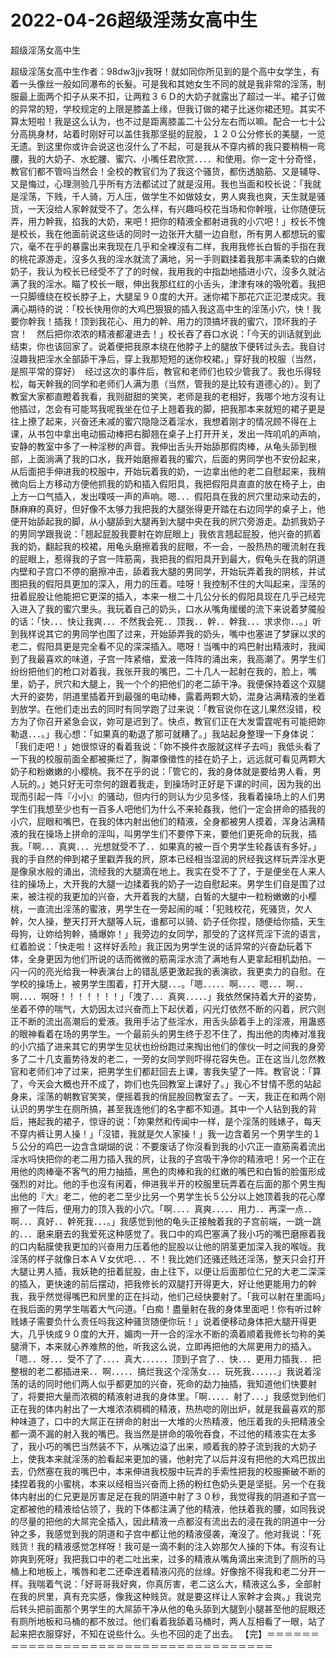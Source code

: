 # 2022-04-26超级淫荡女高中生



超级淫荡女高中生



超级淫荡女高中生作者：98dw3jjv我呀！就如同你所见到的是个高中女学生，有着一头像丝一般如同瀑布的长髮。可是我和其她女生不同的就是我非常的淫荡，制服最上面两个扣子从来不扣，让两粒３６Ｄ的大奶子就露出了超过一半。裙子订做的异常的短，学校规定的上限是膝盖上缘，但我订做的裙子比迷你裙还短。其实不算太短啦！我是这么认为，也不过是距离膝盖二十公分左右而以嘛。配合一七十公分高挑身材，站着时刚好可以盖住我那坚挺的屁股，１２０公分修长的美腿，一览无遗。到这里你或许会说这也沒什么了不起，可是我从不穿内裤的我只要稍稍一弯腰，我的大奶子、水蛇腰、蜜穴、小嘴任君欣赏．．．．和使用。你一定十分奇怪，教官们都不管吗当然会！全校的教官们为了我这个骚货，都伤透脑筋、又是辅导、又是悔过，心理测验几乎所有方法都试过了就是沒用。我也当面和校长说：「我就是淫荡，下贱，千人骑，万人压，做学生不如做妓女，男人爽我也爽，天生就是骚货，一天沒给人家幹就受不了。怎么样，有兴趣吗校花当场和你幹哦，让你随便玩弄，用力幹我，掐我的大奶，来吧！把你的精液全都射进我的小穴吧！」校长不愧是校长，我在他面前说这些话的同时一边张开大腿一边自慰，所有男人都想玩的蜜穴，毫不在乎的暴露出来我现在几乎和全裸沒有二样，我用我修长白皙的手指在我的桃花源游走，沒多久我的淫水就流了满地，另一手则戳揉着我那丰满柔软的白嫩奶子，我认为校长已经受不了了的时候，我用我的中指勐地插进小穴，沒多久就沾满了我的淫水。瞄了校长一眼，伸出我那红红的小舌头，津津有味的吸吮着。我把一只脚缠绕在校长脖子上，大腿呈９０度的大开。迷你裙下那花穴正氾漤成灾。我满心期待的说：「校长快用你的大鸡巴狠狠的插入我这高中生的淫荡小穴，快！我要你幹我！插我！顶到我花心、用力的幹、用力的顶搞坏我的蜜穴，顶坏我的子宫！　然后把你浓浓的精液都灌进去！」校长吞了吞口水说：「今天的训话就到此结束，你也该回家了。说着便把我原本绕在他脖子上的腿放下便转过头去。我自讨沒趣我把淫水全部舔干净后，穿上我那短短的迷你校裙。」穿好我的校服（当然，是照平常的穿好）　经过这次的事件后，教官和老师们也较少管我了。我也乐得轻松，每天幹我的同学和老师们人满为患（当然，管我的是比较有道德心的）。到了教室大家都直瞪着我看，我则甜甜的笑笑，老师是我的老相好，我哪个地方沒有让他插过，怎会有可能骂我呢我坐在位子上翘着我的脚，把我那本来就短的裙子更是往上撩了起来，兴奋还未减的蜜穴隐隐泛着淫水，我想着刚才的情况顾不得在上课，从书包中拿出电动振动棒把右脚翘在桌子上打开开关，发出一阵叽叽的声响，安静的教室中多了一种淫秽的声音。我伸出舌头开始舔那假肉棒，从龟头舔到根部，上面淌满了我的口水，我开始磨擦着我的蜜穴，后面的男同学也不安份起来，从后面把手伸进我的校服中，开始玩着我的奶，一边拿出他的老二自慰起来，我稍微向后上方移动方便他抓我的奶和插入假阳具，我把假阳具直直的放在椅子上，由上方一口气插入，发出噗吱一声的声响。嗯．．．假阳具在我的屄穴里动来动去的，酥麻麻的真好，但好像不太够力我把我的大腿张得更开踏在右边同学的桌子上，他便开始舔起我的脚，从小腿舔到大腿再到大腿中央在我的屄穴旁游走。勐抓我奶子的男同学跟我说：「翘起屁股我要射在妳屁眼上」我依言翘起屁股，他兴奋的抓着我的奶，翻起我的校裙，用龟头磨擦着我的屁眼，不一会，一股热热的暖流射在我的屁眼上，惹得我的子宫一阵筋脔，我把我的假阳具开到最大，假龟头在我的阴道内壁和子宫口不停的磨擦冲击，舔着我大腿的男同学，开始玩弄着我的阴核，并试图把我的假阳具更加的深入，用力的压着。哇呀！我控制不住的大叫起来，淫荡的扭着屁股让他能把它更深的插入，本来一根二十几公分长的假阳具现在几乎己经完入进入了我的蜜穴里头。我玩着自己的奶头，口水从嘴角缓缓的流下来说着梦魇般的话：「快．．．快让我爽．．．不然我会死．．顶我．．幹．．幹我．．．求求你．．。」听到我样说其它的男同学也围了过来，开始舔弄我的奶头，嘴中也塞进了梦寐以求的老二，假阳具更是完全看不见的深深插入。嗯呀！当嘴中的鸡巴射出精液时，我闻到了我最喜欢的味道，子宫一阵紧缩，爱液一阵阵的涌出来，我高潮了。男学生们纷纷把他们的枪口对着我，我张开我的嘴巴，二十几人一起射在我的，脸上，嘴里，奶子，屄穴和大腿上，我一个个的把他们的老二舔干净。我便保持着这个双腿大开的姿势，阴道里插着开到最强的电动棒，露着两颗大奶，混身沾满精液的坐着到放学。在他们走出去的同时有同学跑了过来说：「教官说你在这儿果然沒错，校方为了你召开紧急会议，妳可是迟到了。快点，教官们正在大发雷霆呢有可能把妳勒退．．．。」我心想：「如果真的勒退了那可就糟了。」我站起身整理一下身体说：「我们走吧！」她很惊讶的看着我说：「妳不换件衣服就这样子去吗」我低头看了一下我的校服前面全都被撕烂了，胸罩像徵性的挂在奶子上，远远就可看见两颗大奶子和粉嫩嫩的小樱桃。我不在乎的说：「管它的，我的身体就是要给男人看，男人玩的。」她只好无可奈何的跟着我走，到操场时正好是下课的时间，因为我的出现而引起一阵『小小』的骚动，但内行的则认为少见多怪，我看着操场上的人们男学生们我想至少也有一百多人吧他们为什么不来轮姦我，他们一定会拼命的插我的小穴，屁眼和嘴巴，在我的体内射出他们的精液，全身都被男人摸着，浑身沾满精液的我在操场上拼命的淫叫，叫男学生们不要停下来，要他们更死命的玩我，插我。「啊．．．真爽．．．光想就受不了．．如果真的被一百个男学生轮姦该有多好。」我的手自然的伸到裙子里戳弄我的屄，原本已经相当湿润的屄经我这样玩弄淫水更是像泉水般的涌出，流经我的大腿滴在地上。我实在受不了了，于是便坐在人来人往的操场上，大开我的大腿一边揉着我的奶子一边自慰起来。男学生们自是围了过来，被注视的我更加的兴奋，大开着我的大腿，白皙的大腿中一粒粉嫩嫩的小樱桃，一直流出淫荡的蜜液，男学生在一旁起闹的喊：「犯贱校花，死骚货，欠人幹，欠人操，整天打开大腿等人玩，谁都可以骑、奶子任你捏，随便给你插，天生母狗，让妳给狗幹，捅爆妳！」我旁边的女同学，那受的了这样荒淫下流的语言，红着脸说：「快走啦！这样好丢险」我正因为男学生说的话异常的兴奋勐玩着下体，全身更因为他们所说的话而微微的筋脔淫水流了满地有人更拿起相机勐拍。一闪一闪的亮光给我一种表演台上的错乱感更激起我的表演欲，我更卖力的自慰。在学校的操场上，被男学生围着，打开大腿．．．。「嗯．．．．．啊．．．．嗯．．．啊．．啊．．．．啊呀！！！！！！！」「洩了．．．真爽．．．．．」我依然保持着大开的姿势，坐着不停的喘气，大奶因太过兴奋而上下起伏着，闪光灯依然不断的闪着，屄穴则正不断的流出高潮后的爱液。我用手沾了些淫水，用舌头舔着手上的淫液，用蛊惑的眼神看着在场的男学生。一个最前头的男生终于忍不住了，掏出他的肉棒对准我的小穴插了进来其它的男学生见状也纷纷跑过来掏出他们的傢伙一时之间我的身旁多了二十几支蓄势待发的老二，一旁的女同学则吓得花容失色。正在这当儿忽然教官和老师们冲了过来，把男学生们都赶回去上课，害我失望了一阵。教官说：「算了，今天会大概也开不成了，妳们也先回教室上课好了。」我心不甘情不愿的站起身来，淫荡的朝教官笑笑，便摇着我的俏屁股回教室去了。一天，我正在和两个刚认识的男学生在厕所搞，甚至我连他们的名字都不知道。其中一个人钻到我的背后，捲起我的裙子，惊讶的说：「妳果然和传闻中一样，是个淫荡的贱婊子，每天不穿内裤让男人操！」「沒错，我就是欠人家操！」我一边含着另一个男学生的１５公分的鸡巴一边含含煳煳的说：不要废话了你沒看到我的小穴正一直筋脔着流出淫水吗快把你的老二用力插入我的屄，让我的子宫吸干净你的精液吧！另一个正在用他的肉棒毫不客气的用力抽插，黑色的肉棒和我的红嫩的嘴巴和白皙的脸蛋形成强烈的对比。他的手也沒有闲着，伸进我半开的校服里玩弄着在后面的那个男生掏出他的『大』老二，他的老二至少比另一个男学生长５公分以上她顶着我的花心摩擦了一阵后，便用力的顶入我的小穴。「啊．．．．真爽．．．．．用力．．再深一点．．啊．．．真好．．幹死我．．．。」我感觉到他的龟头正接触着我的子宫前端，一跳一跳的．．．磨来磨去的我爱死这种感觉了。我口中的鸡巴塞满了我小巧的嘴巴磨擦着我的口内黏膜使我更加的兴奋用力压着他的屁股以让他的阴茎更加深入我的喉咙。我淫荡的样子就像日本ＡＶ女优吧．．．不！我比她们还骚还贱还淫荡，整天只会打开大腿让男人插，我妖艳的扭着屁股，由上往下，以便让后面那位仁兄的大老二深深的插入，更快速的前后摆动，把我修长的双腿打开得更大，好让他更能用力的幹我，我乎然觉得嘴巴和屄里的正在抖动，他们己经快要射了。「我可以射在里面吗」在我后面的男学生喘着大气问道。「白痴！盡量射在我的身体里面吧！你有听过幹贱婊子需要负什么责任吗我这种骚货随便你玩！」说着便移动身体把大腿开得更大，几乎快成９０度的大开，媚肉一开一合的淫水不断的滴着顺着我修长匀称的美腿滑下，本来就心养难熬的他，听我这么说，立即再把他的大屌更用力的插入。「嗯．．呀．．．受不了了．．．．真大．．．．．．顶到子宫了．．快．．．更用力插我．．把整根的老二都插进来．．啊．．．．．搞烂我这个淫荡女．．．玩死我．．．．．．」我说着淫荡的话的同时他们两人似乎都更加的兴奋，死命的勐力抽插，我知道他们快要射了，将要把大量而浓稠的精液射进我的身体里。「啊．．．．．射了．．．」我感觉到他们正在我的体内射出了一大堆浓浓稠稠的精液，热热唿的刚出炉，就是我最喜欢的那种味道了，口中的大屌正在拼命的射出一大堆的火热精液，他压着我的头把精液全都一滴不漏的射入我的嘴巴。我当然是拼命的吸吮吞食，不过他的精液实在太多了，我小巧的嘴巴当然装不下，从嘴边溢了出来，顺着我的脖子流到我的大奶子上，使我本来就淫荡的脸看起来更加的骚，他射完了以后并沒有把他的大鸡巴拔出去，仍然塞在我的嘴巴中，本来伸进我校服中玩弄的手索性把我的校服撕破不断的揉捏着我的小蜜桃，本来以经相当兴奋而上扬的粉红色奶头更是坚挺。另一个在我体内射出的仁兄更是厉害足足在我的阴道中射了３０秒，我觉得我的阴道和子宫一定都被他的精液给佔领了，我的下体都注满了他的精液，他扶着我的腰，如同我说的尽量的把他的大屌完全插入，因此精液一点都沒有流出去的浸在我的阴道中一分钟之多，我感觉到我的阴道和子宫中都让他的精液侵袭，淹沒了。他对我说：「死贱货！我的精液感觉怎样呀！我可是一滴不剩的注入妳那欠人操的下体。有沒有让妳爽到死呀」我把我口中的老二吐出来，过多的精液从嘴角滴出来流到了厕所的马桶上和地板上，嘴唇和老二还牵连着精液闪亮的丝缐。好像捨不得我和老二分开一样。我喘着气说：「好哥哥我好爽，你真厉害，老二这么大，精液这么多，全部射在我的屄里，真有充实感，像我这种贱货。就是要这样让人家幹才会爽。」我说完后转头把前面那个男学生的大屌舔干净从他的龟头舔到大腿到小腿甚至他的屁眼还有厕所地板和马桶的都不放过。他们看着我舔着马桶时，两人互相看了一眼，站了起来把衣服穿好，不知在说些什么。头也不回的走了出去。         【完】＝＝＝＝＝＝＝＝＝＝＝＝＝＝＝＝＝＝＝＝＝＝＝＝＝＝＝＝＝＝＝＝＝＝＝＝


